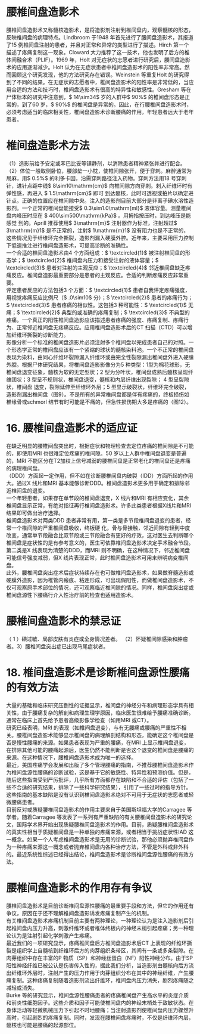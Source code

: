 # 腰椎间盘造影术  
腰椎间盘造影术又称髓核造影术，是将造影剂注射到椎间盘内，观察髓核的形态，反映椎间盘的病理特点。Lindbroom 于1948 年首先进行了腰间盘造影术，其报道了15 例椎间盘注射的患者，并且对正常和异常的类型进行了描述。Hirch 第一个描述了疼痛复制这一现象。Cloward 大力推荐了这一技术，他也发明了后方的椎体间融合术（PLIF）。1969 年，Holt 对无症状的志愿者进行研究后，腰间盘造影术的应用逐渐减少。Holt 认为在无症状患者中椎间盘造影术的阳性率非常高。然而回顾这个研究发现，他的方法研究存在错误。Weinstein 等重复Holt 的研究得到了不同的结果。在无症状的志愿者中，椎间盘造影术的阳性率是非常低的，当应用合适的方法和技巧时，椎间盘造影术有很高的特异性和敏感性。Gresham 等在尸体标本的研究中注意到，$ 14\sim34$  岁的人群中$ 90\%$  的椎间盘形态是正常的，到了60 岁，$ 90\%$  的椎间盘是异常的。因此，在行腰椎间盘造影术时，必须考虑适当的临床相关性，椎间盘造影术诊断腰痛的作用，年轻患者远大于老年患者。  
#  椎间盘造影术方法  
（1）造影前给予安定或苯巴比妥等镇静剂，以消除患者精神紧张并进行配合。  
（2）体位一般取侧卧位，腰部垫一小枕，使椎间隙张开，便于穿刺。麻醉通常为局麻，用$ 0.5\%$  的利多卡因，沿需穿刺路径注入药物。穿刺方法用18 号穿刺针，进针点距中线$ 8\sim10\mathrm{cm}$    向椎间隙方向穿刺。刺入纤维环时有弹性感，再进入 $ 1.5\mathrm{cm}$      即可 到达髓核，此时可透视或拍片以确定进针点。正确的位置应在椎间隙中央。注入的造影剂目前大部分是非离子碘水溶性造影剂。一个正常的椎间盘能接受$ 0.3\sim1.0\mathrm{ml}$     液体容量。测量椎间盘内峰压时应在 $ 400\sim500\mathrm{kPa}$     。用拇指按压时，到达峰压是能感觉 到的。Aprill 推荐使用$ 3\mathrm{m}$     注射器作为标准，注射超过$ 3\mathrm{m}1$  是不正常的，注射$ 1\mathrm{m}1$  没有阻力也是不正常的，这些情况见于纤维环完全撕裂，造影剂漏入硬膜外腔。近年来，主要采用压力控制下低速推注进行椎间盘造影术，可提高诊断的准确性。  
一个合适的椎间盘造影术由4 个方面组成：$ \textcircled{1}$    被注射椎间盘的形态学；$ \textcircled{2}$    椎间盘内压力和接受注射的液体容量；$ \textcircled{3}$    患者对注射的主观反应；$ \textcircled{4}$    邻近椎间盘缺乏疼痛反应。椎间盘造影最重要部分是患者的主观反应。合适的判断疼痛反应非常重要。  
评定患者反应的方法包括3 个方面：$ \textcircled{1}$    患者自我评定疼痛强度，用视觉疼痛反应比例尺（$ .0\sim10$  分）；$ \textcircled{2}$    患者的疼痛行为；$ \textcircled{3}$    患者疼痛的相似性。这包括3 种可能性：$ \textcircled{1}$    无痛；$ \textcircled{2}$    典型的或准确的疼痛复制；$ \textcircled{3}$    不典型的疼痛。一个真正的阳性椎间盘造影应该描述患者疼痛的强度、疼痛复制、疼痛行为、正常邻近椎间盘无疼痛反应。应用椎间盘造影术后的CT 扫描（CTD）可以增加纤维环撕裂的诊断能力。  
影像分析一个标准的椎间盘造影片必须注射多个椎间盘以完成患者自己的对照。一个形态学正常的椎间盘应该有一个紧缩的球状的髓核染料池。一个不正常的椎间盘表现为染料，由同心纤维环裂隙漏入纤维环或由完全性裂隙漏出椎间盘外进入硬膜外腔。根据尸体研究结果，将椎间盘造影影像分为5 种类型：1型为棉花球形，无椎间盘退变征象，髓核为软的无定型状；2 型为分叶状，椎间盘成熟后髓核呈现纤维团状；3 型呈不规则状，椎间盘退变，髓核和内层纤维出现裂隙； 4  型呈裂隙状，椎间盘 退变，裂隙延伸至纤维环外层；5 型显示破裂状，纤维环完全破裂，造影剂漏出椎间盘（图9）。不是所有的异常椎间盘都是伴有疼痛的，终板损伤如椎缘骨或schmorl 结节有时可能是不痛的，但急性损伤期大多是疼痛的（图12）。  
# 16.  腰椎间盘造影术的适应证  
在缺乏明显的腰椎间盘突出时，根据症状和物理检查去定位疼痛的椎间隙是不可能的，即使用MRI 也很难定位疼痛的椎间隙。50 岁以上人群中椎间盘退变是普遍的，MRI 不能区分在T2加权上信号减弱的腰椎间盘是正常老化的椎间盘还是疼痛的病理椎间盘。  
（DDD）方面起一定作用，但不如在诊断腰椎间盘内破裂（IDD）方面所起的作用大。通过X 线片和MRI 基本能够诊断DDD。椎间盘造影术更多用于确定和排除邻近椎间盘的退变。  
一个年轻患者，如果存在单节段的椎间盘退变，X 线片和MRI 有相应变化，其余椎间盘显示正常，有绝对指征再行椎间盘造影术。许多此类患者根据X线片和MRI结果即可做出治疗选择。  
椎间盘造影术对两类DDD 患者非常有用，第一类是多节段椎间盘退变的患者，经常一个椎间隙的严重椎间盘吸收，终板硬 化，骨与骨接触，邻近间隙有轻到中度改变，通常单节段融合比双节段或三节段融合有更好的疗效，这对医生去判断哪个椎间盘是症状性的是有参考意义的，医生可依靠椎间盘造影术决定手术融合节段。第二类是X 线表现为清楚的DDD，而MRI 则不明确，在这种情况下，邻近椎间盘可能信号强度减弱，但X 线片表现正常，此时椎间盘造影术可用来辨明病变椎间盘。  
此外，腰椎间盘突出症术后症状持续存在也可做椎间盘造影术，如果做脊髓造影或硬膜外造影，因为椎管内瘢痕、粘连形成，可出现假阳性，而做椎间盘造影术，不仅可观察原手术部位的情况，还可观察临近椎间隙的情况。同样，椎间盘突出症或椎间盘源性下腰痛行介入性治疗前的检查也适用造影术。  
#  腰椎间盘造影术的禁忌证  
（ 1 ）碘过敏、局部皮肤有炎症或全身情况差者。 （2）怀疑椎间隙感染和肿瘤者。3）腰椎间盘突出症已出现马尾症状者。  
# 18. 椎间盘造影术是诊断椎间盘源性腰痛的有效方法  
大量的基础和临床研究压倒性的证据显示，椎间盘的神经分布和病理形态学具有相关性，由于腰痛复杂的解剖和病理生理学原因，临床医生很难给予腰痛准确诊断。通常在临床上首先给予患者高级影像学检查（如用MRI 或CT）。  
研究已经表明，MRI 的表现（如椎间盘退变），与有无腰痛或腰痛的严重性不相关。腰椎间盘造影术能够显示椎间盘的病理解剖结构和形态，能确定这个椎间盘是否是慢性腰痛的来源。如果患者表现为严重的腰痛，在MRI 上显示椎间盘退变，在排除其他可能的腰痛起源后，医生仍然不能判断是否这个退变的椎间盘是腰痛的来源。在这种情况下，腰椎间盘造影术成为唯一的选择。  
最近，美国疼痛学会发展和出版了多个管理腰痛的指南，不推荐腰椎间盘造影术作为椎间盘源性腰痛的诊断试验，这是基于它的敏感性、特异性和预测价值。但是，随后这些指南受到严厉批评，几乎所有方面都存在缺陷和不合适的评估（包括了一些不合适的研究结果，排除了一些科学研究结果），引用了一些过时的指导方针。这些指南的基本缺陷是没有认识到椎间盘造影术绝对不可用于无症状的志愿者或轻微腰痛患者。  
目前反对或质疑腰椎间盘造影术的作用主要来自于美国斯坦福大学的Carragee 等学者。随着Carragee 等发表了一系列有严重缺陷的有关腰椎间盘造影术的研究论文，国际学术界开始出现质疑腰椎间盘造影术的作用。目前，质疑腰椎间盘造影术的真实性相当于质疑椎间盘是一种单独的疼痛来源，或者相当于挑战症状性IAD 这一概念。如果一个人考虑椎间盘造影术是无用的诊断试验，那他必须抛弃椎间盘作为一种疼痛来源这一概念或者抛弃椎间盘内各种治疗方法，不管是外科或非外科的。最近系统性综述已经得出结论，椎间盘造影术是诊断椎间盘源性腰痛的有效方法。  
#  腰椎间盘造影术的作用存有争议  
腰椎间盘造影术是目前诊断椎间盘源性腰痛的最重要手段和方法，但它的作用还有争议，原因在于还不理解椎间盘造影诱发疼痛复制产生的机制。  
有关椎间盘造影术疼痛机制目前主要有两种理论，一种理论认为是注入造影剂后引起椎间盘内压力升高，刺激纤维环或者椎体终板内的神经末梢引起疼痛；另一种理论认为是注射引起化学刺激产生疼痛。  
最近我们的一项研究显示，疼痛椎间盘后方椎间盘造影术后CT 上表现的纤维环撕裂是组织学上自髓核到纤维环后方的肉芽组织条带区，其间有一条或多条裂隙。在肉芽组织中存在丰富的P 物质（SP）和神经丝蛋白（NF）阳性神经分布。由于SP 阳性神经纤维已被公认是伤害传入性的，据此我们分析，当造影剂由髓核向后方流出纤维环外层时，注射产生的压力作用于肉芽组织分布在其中的神经纤维，产生腰痛复制。这种疼痛复制随着造影剂流出纤维环，椎间盘内压力消失，剧烈疼痛随之减轻或消失。  
Burke 等的研究显示，椎间盘源性腰痛患者的疼痛椎间盘产生高水平的炎症介质和前炎性细胞因子。这些介质和因子可能使椎间盘内的神经末梢处于致敏状态。在身体活动等轻微机械压力下引起不时地腰痛；当注射造影剂使椎间盘内压力骤然升高时，引起剧烈的疼痛复制。同时，发现在腰椎间盘疼痛时，不仅是纤维环内层，髓核也可能是腰痛的起源部位。  
